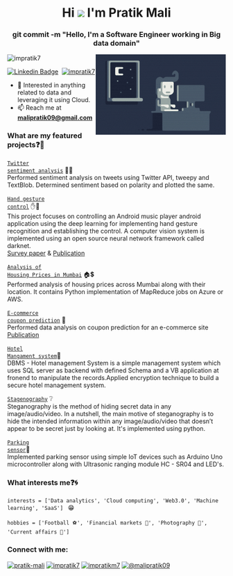 <h1 align="center">Hi <img src="https://raw.githubusercontent.com/iampavangandhi/iampavangandhi/master/gifs/Hi.gif" width="30px"> I'm Pratik Mali</h1>
<h3 align="center">git commit -m "Hello, I'm a Software Engineer working in Big data domain"</h3>

<img alt="Night Coding" src="https://raw.githubusercontent.com/AVS1508/AVS1508/master/assets/Night-Coding.gif" align="right"/>

<p align="left"> <img src="https://komarev.com/ghpvc/?username=impratik7&label=Profile%20views&color=0e75b6&style=flat" alt="impratik7" /> </p>

[linkedin]: https://linkedin.com/in/pratikmali
[![Linkedin Badge](https://img.shields.io/badge/-Pratik%20Mali-blue?&style=for-the-badge&logo=linkedin&logoColor=white)][linkedin]&nbsp;
<a href="https://twitter.com/impratikm7" target="blank"><img src="https://img.shields.io/twitter/follow/impratikm7?logo=twitter&style=for-the-badge" alt="impratik7" /></a>   

- 💬 Interested in anything related to data and leveraging it using Cloud.
- 📫 Reach me at **malipratik09@gmail.com**

### What are my featured projects:question::rocket:
<code>[Twitter sentiment analysis](https://github.com/impratik7/Twitter_Sentiment_Analysis_Python)</code> 💬🤔  
Performed sentiment analysis on tweets using Twitter API, tweepy and TextBlob. Determined sentiment based on polarity and plotted the same.   

<code>[Hand gesture control](https://github.com/impratik7/Hand_Gesture_Control-)</code> ✋📱   
This project focuses on controlling an Android music player android application using the deep learning for implementing hand gesture recognition and establishing the control. A computer vision system is implemented using an open source neural network framework called darknet.   
<a href="https://ijrar.org/viewfull.php?&p_id=IJRAR2001999" target="blank">Survey paper</a> </t> & </t>
<a href="https://www.irjet.net/archives/V7/i5/IRJET-V7I51079.pdf" target="blank">Publication</a>   

<code>[Analysis of Housing Prices in Mumbai](https://github.com/impratik7/MapReduce)</code> 🏠💲    
Performed analysis of housing prices across Mumbai along with their location. It contains Python implementation of MapReduce jobs on Azure or AWS. 

<code>[E-commerce coupon prediction](https://github.com/impratik7/data_analysis)</code> 🔭   
Performed data analysis on coupon prediction for an e-commerce site  
<a href="https://www.ijsdr.org/papers/IJSDR2005019.pdf" target="blank">Publication </a>  

<code>[Hotel Mangament system](https://github.com/impratik7/Hotel_management_system)</code>🏨   
DBMS - Hotel management System is a simple management system which uses SQL server as backend with defined Schema and a VB application at fronend to manipulate the records.Applied encryption technique to build a secure hotel management system.     

<code>[Stagenography](https://github.com/impratik7/Steganography)</code> ❔     
Steganography is the method of hiding secret data in any image/audio/video. In a nutshell, the main motive of steganography is to hide the intended information within any image/audio/video that doesn’t appear to be secret just by looking at. It's implemented using python.     

<code>[Parking sensor](https://github.com/impratik7/Parking_sensor)</code>🚙    
Implemented parking sensor using simple IoT devices such as Arduino Uno microcontroller along with Ultrasonic ranging module HC - SR04 and LED's.    

### What interests me:question::cyclone:
```interests = ['Data analytics', 'Cloud computing', 'Web3.0', 'Machine learning', 'SaaS'] ``` :grin:  
</br>
```hobbies = ['Football ⚽', 'Financial markets 💸', 'Photography 📸', 'Current affairs 📰'] ``` 

<h3 align="left">Connect with me:</h3>
<p align="left">
<a href="https://https://www.linkedin.com/in/pratikmali" target="blank"><img align="center" src="https://raw.githubusercontent.com/rahuldkjain/github-profile-readme-generator/master/src/images/icons/Social/linked-in-alt.svg" alt="pratik-mali" height="30" width="40" /></a>
<a href="https://instagram.com/impratik7" target="blank"><img align="center" src="https://raw.githubusercontent.com/rahuldkjain/github-profile-readme-generator/master/src/images/icons/Social/instagram.svg" alt="impratik7" height="30" width="40" /></a>
<a href="https://twitter.com/impratikm7" target="blank"><img align="center" src="https://raw.githubusercontent.com/rahuldkjain/github-profile-readme-generator/master/src/images/icons/Social/twitter.svg" alt="impratikm7" height="30" width="40" /></a>
<a href="https://https://medium.com/@malipratik09" target="blank"><img align="center" src="https://raw.githubusercontent.com/rahuldkjain/github-profile-readme-generator/master/src/images/icons/Social/medium.svg" alt="@malipratik09" height="30" width="40" /></a>
</p>
